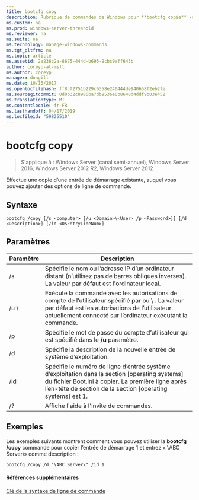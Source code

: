 ```yaml
---
title: bootcfg copy
description: Rubrique de commandes de Windows pour **bootcfg copie** -effectue une copie d’une entrée de démarrage existante, à laquelle vous pouvez ajouter des options de ligne de commande.
ms.custom: na
ms.prod: windows-server-threshold
ms.reviewer: na
ms.suite: na
ms.technology: manage-windows-commands
ms.tgt_pltfrm: na
ms.topic: article
ms.assetid: 2a236c2a-8675-444d-b695-9cbc9aff643b
author: coreyp-at-msft
ms.author: coreyp
manager: dongill
ms.date: 10/16/2017
ms.openlocfilehash: ff8cf2751b229c6358e240444de940658f2eb2fe
ms.sourcegitcommit: 0d0b32c8986ba7db9536e0b8648d4ddf9b03e452
ms.translationtype: MT
ms.contentlocale: fr-FR
ms.lasthandoff: 04/17/2019
ms.locfileid: "59825510"
---
```

# <a name="bootcfg-copy"></a>bootcfg copy

>S'applique à : Windows Server (canal semi-annuel), Windows Server 2016, Windows Server 2012 R2, Windows Server 2012

Effectue une copie d’une entrée de démarrage existante, auquel vous pouvez ajouter des options de ligne de commande.

## <a name="syntax"></a>Syntaxe
```
bootcfg /copy [/s <computer> [/u <Domain>\<User> /p <Password>]] [/d <Description>] [/id <OSEntryLineNum>]
```
## <a name="parameters"></a>Paramètres
|Paramètre|Description|
|-------|--------|
|/s <computer>|Spécifie le nom ou l’adresse IP d’un ordinateur distant (n’utilisez pas de barres obliques inverses). La valeur par défaut est l'ordinateur local.|
|/u <Domain>\\<User>|Exécute la commande avec les autorisations de compte de l’utilisateur spécifié par <User>ou <Domain> \\ <User>. La valeur par défaut est les autorisations de l’utilisateur actuellement connecté sur l’ordinateur exécutant la commande.|
|/p <Password>|Spécifie le mot de passe du compte d’utilisateur qui est spécifié dans le **/u** paramètre.|
|/d <Description>|Spécifie la description de la nouvelle entrée de système d’exploitation.|
|/id <OSEntryLineNum>|Spécifie le numéro de ligne d’entrée système d’exploitation dans la section [operating systems] du fichier Boot.ini à copier. La première ligne après l’en-tête de section de la section [operating systems] est 1.|
|/?|Affiche l'aide à l'invite de commandes.|
## <a name="BKMK_examples"></a>Exemples
Les exemples suivants montrent comment vous pouvez utiliser la **bootcfg /copy** commande pour copier l’entrée de démarrage 1 et entrez « \ABC Server\\» comme description :
```
bootcfg /copy /d "\ABC Server\" /id 1
```
#### <a name="additional-references"></a>Références supplémentaires
[Clé de la syntaxe de ligne de commande](command-line-syntax-key.md)

